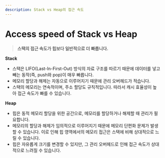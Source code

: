 ```yaml
---
description: Stack vs Heap의 접근 속도
---
```


# Access speed of Stack vs Heap

> **스택의 접근 속도가 힙보다 일반적으로 더 빠릅니다.**

**Stack**

* 스택은 LIFO(Last-In-First-Out) 방식의 자료 구조를 따르기 때문에 데이터를 넣고 빼는 동작(즉, push와 pop)이 매우 빠릅니다.
* 메모리 할당과 해제는 자동으로 이루어지기 때문에 관리 오버헤드가 적습니다.
* 스택의 메모리는 연속적이며, 주소 할당도 규칙적입니다. 따라서 캐시 효율성이 높아 접근 속도가 빠를 수 있습니다.

**Heap**

* 힙은 동적 메모리 할당을 위한 공간으로, 메모리를 할당하거나 해제할 때 관리가 필요합니다.
* 메모리의 할당과 해제가 임의적으로 이루어지기 때문에 메모리 단편화 문제가 발생할 수 있습니다. 이로 인해 힙 영역에서의 메모리 접근은 스택에 비해 상대적으로 느릴 수 있습니다.
* 힙은 자유롭게 크기를 변경할 수 있지만, 그 관리 오버헤드로 인해 접근 속도가 상대적으로 느려질 수 있습니다.
